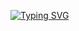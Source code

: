 <a href="https://git.io/typing-svg"><img src="https://readme-typing-svg.demolab.com?font=Fira+Code&weight=500&size=25&duration=6000&pause=1000&color=1829F7&width=435&lines=Hello!++Soy+ALi+Guerrero+;Soy+programador" alt="Typing SVG" /></a>
